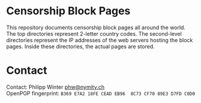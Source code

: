 Censorship Block Pages
=====================

This repository documents censorship block pages all around the world.  The top
directories represent 2-letter country codes.  The second-level directories
represent the IP addresses of the web servers hosting the block pages.  Inside
these directories, the actual pages are stored.

Contact
=======
Contact: Philipp Winter <phw@nymity.ch>  
OpenPGP fingerprint: `B369 E7A2 18FE CEAD EB96  8C73 CF70 89E3 D7FD C0D0`
